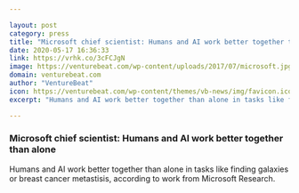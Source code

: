 ```yaml
---

layout: post
category: press
title: "Microsoft chief scientist: Humans and AI work better together than alone"
date: 2020-05-17 16:36:33
link: https://vrhk.co/3cFCJgN
image: https://venturebeat.com/wp-content/uploads/2017/07/microsoft.jpg?w=1200&strip=all
domain: venturebeat.com
author: "VentureBeat"
icon: https://venturebeat.com/wp-content/themes/vb-news/img/favicon.ico
excerpt: "Humans and AI work better together than alone in tasks like finding galaxies or breast cancer metastisis, according to work from Microsoft Research."

---
```


### Microsoft chief scientist: Humans and AI work better together than alone

Humans and AI work better together than alone in tasks like finding galaxies or breast cancer metastisis, according to work from Microsoft Research.